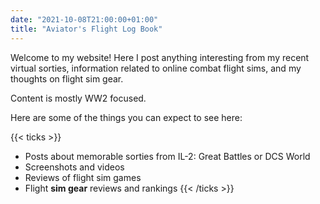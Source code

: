 ```yaml
---
date: "2021-10-08T21:00:00+01:00"
title: "Aviator's Flight Log Book"
---
```


Welcome to my website! Here I post anything interesting from my recent virtual sorties, information related to online combat flight sims, and my thoughts on flight sim gear.

Content is mostly WW2 focused.

Here are some of the things you can expect to see here:

{{< ticks >}}
* Posts about memorable sorties from IL-2: Great Battles or DCS World
* Screenshots and videos
* Reviews of flight sim games
* Flight **sim gear** reviews and rankings
{{< /ticks >}}
